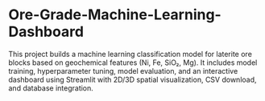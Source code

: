# Ore-Grade-Machine-Learning-Dashboard
This project builds a machine learning classification model for laterite ore blocks based on geochemical features (Ni, Fe, SiO₂, Mg). It includes model training, hyperparameter tuning, model evaluation, and an interactive dashboard using Streamlit with 2D/3D spatial visualization, CSV download, and database integration.

